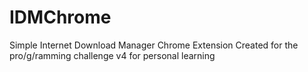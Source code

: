 # IDMChrome
Simple Internet Download Manager Chrome Extension
Created for the pro/g/ramming challenge v4 for personal learning